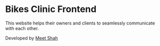 # Bikes Clinic Frontend
This website helps their owners and clients to seamlessly communicate with each other.

Developed by [Meet Shah](https://github.com/meet2410shah)